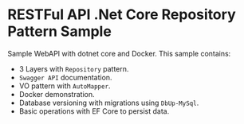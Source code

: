 # RESTFul API .Net Core Repository Pattern Sample
Sample WebAPI with dotnet core and Docker.
This sample contains:

- 3 Layers with `Repository` pattern.
- `Swagger API` documentation.
- VO pattern with `AutoMapper`.
- Docker demonstration.
- Database versioning with migrations using `DbUp-MySql`.
- Basic operations with EF Core to persist data.
